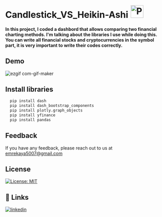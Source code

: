 # Candlestick_VS_Heikin-Ashi  <a href="https://www.python.org/" target="_blank"><img style="margin: 1px" src="https://profilinator.rishav.dev/skills-assets/python-original.svg" alt="Python" height="40" /></a>  
#### In this project, I coded a dashbord that allows comparing two financial charting methods. I'm talking about the libraries I use while doing this. You can write all financial stocks and cryptocurrencies in the symbol part, it is very important to write their codes correctly.
## Demo

![ezgif com-gif-maker](https://user-images.githubusercontent.com/77856593/190024244-2177fbed-5d53-463e-a134-b21c3561394f.gif)

## Install libraries

```bash
  pip install dash
  pip install dash_bootstrap_components
  pip install plotly.graph_objects 
  pip install yfinance 
  pip install pandas 
```
    

## Feedback

If you have any feedback, please reach out to us at emrekaya5007@gmail.com

## License

[![License: MIT](https://img.shields.io/badge/License-MIT-yellow.svg)](https://opensource.org/licenses/MIT)

## 🔗 Links

[![linkedin](https://img.shields.io/badge/linkedin-0A66C2?style=for-the-badge&logo=linkedin&logoColor=white)](https://www.linkedin.com/in/emre-kaya1923/)





